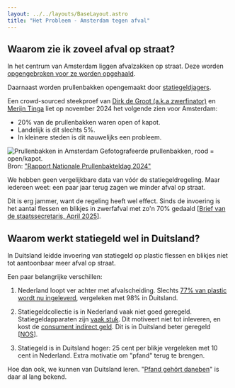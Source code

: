 ```yaml
---
layout: ../../layouts/BaseLayout.astro
title: "Het Probleem - Amsterdam tegen afval"
---
```


## Waarom zie ik zoveel afval op straat?

In het centrum van Amsterdam liggen afvalzakken op straat. Deze worden 
[opgengebroken voor ze worden opgehaald](https://www.at5.nl/nieuws/232360/bedrijven-mogen-afval-niet-meer-in-plastic-zakken-op-straat-zetten).

Daarnaast worden prullenbakken opengemaakt door 
[statiegeldjagers](https://www.parool.nl/amsterdam/van-daklozen-tot-georganiseerde-teams-de-jacht-op-statiegeld-ontregelt-amsterdam~bd981ec3/).

Een crowd-sourced steekproef van 
[Dirk de Groot (a.k.a zwerfinator)](https://www.zwerfinator.nl/) en 
[Merijn Tinga](https://www.plasticsoupsurfer.org/) liet op november 2024 het volgende zien voor Amsterdam:

- 20% van de prullenbakken waren open of kapot.
- Landelijk is dit slechts 5%.
- In kleinere steden is dit nauwelijks een probleem.

<div class="img-container">
    <img src="/tegenafval/images/prullenbakken_amsterdam.png" alt="Prullenbakken in Amsterdam" class="img-header">
    <span class="img-caption">Gefotografeerde prullenbakken, rood = open/kapot.<br>Bron: <a href="https://www.uu.nl/sites/default/files/Rapport%20Nationale%20Prullenbakteldag%202024.pdf">"Rapport Nationale Prullenbakteldag 2024"</a></span>
</div>

We hebben geen vergelijkbare data van vóór de statiegeldregeling. Maar iedereen weet: een paar jaar terug zagen we minder afval op straat.

Dit is erg jammer, want de regeling heeft wel effect. Sinds de invoering is het aantal flessen en blikjes in zwerfafval met zo'n 70% gedaald 
\[[Brief van de staatssecretaris, April 2025](https://www.tweedekamer.nl/downloads/document?id=2025D16731)\].

## Waarom werkt statiegeld wel in Duitsland?

In Duitsland leidde invoering van statiegeld op plastic flessen en blikjes niet tot aantoonbaar meer afval op straat.

Een paar belangrijke verschillen:

1. Nederland loopt ver achter met afvalscheiding. Slechts [77% van plastic wordt nu ingeleverd](https://www.statiegeldnederland.nl/gm-files/update-voortgang-en-resultaten-statiegeld-in-nederland-cijfers-2024.pdf), vergeleken met 98% in Duitsland.

2. Statiegeldcollectie is in Nederland vaak niet goed geregeld. Statiegeldapparaten zijn [vaak stuk](https://www.parool.nl/amsterdam/een-jaar-na-de-invoering-van-statiegeld-op-blikjes-zuchtend-in-ellenlange-rijen-en-langs-omgekieperde-vuilnisbakken~bad34c0a/). Dit motiveert niet tot inleveren, en kost de [consument indirect geld](https://zwerfinator.nl/index.php/blik-op-stuk/). Dit is in Duitsland beter geregeld [[NOS](https://nos.nl/artikel/2527333-niemand-voorzag-de-zooi-op-straat-door-uitbreiding-van-statiegeld)].

3. Statiegeld is in Duitsland hoger: 25 cent per blikje vergeleken met 10 cent in Nederland. Extra motivatie om "pfand" terug te brengen.

Hoe dan ook, we kunnen van Duitsland leren. "[Pfand gehört daneben](https://www.pfand-gehoert-daneben.de/)" is daar al lang bekend. 
